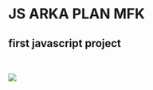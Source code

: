 <h1 align-center>JS ARKA PLAN MFK</h2>
<h2>first javascript project</h2>
<br/>

![](https://github.com/MFKORKMAZ42/arkaplan/blob/master/arkapgif.gif)
<br/>
 <br/>

